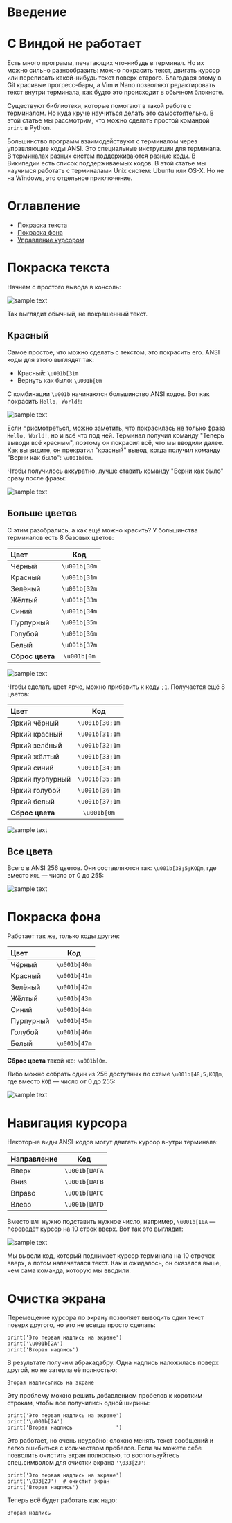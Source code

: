 # <a name="Intro"></a>  Введение

# С Виндой не работает

Есть много программ, печатающих что-нибудь в терминал. Но их можно сильно разнообразить: можно покрасить текст, двигать курсор или переписать какой-нибудь текст поверх старого. Благодаря этому в Git красивые прогресс-бары, а Vim и Nano позволяют редактировать текст внутри терминала, как будто это происходит в обычном блокноте.

Существуют библиотеки, которые помогают в такой работе с терминалом. Но куда круче научиться делать это самостоятельно. В этой статье мы рассмотрим, что можно сделать простой командой `print` в Python.

Большинство программ взаимодействуют с терминалом через управляющие коды ANSI. Это специальные инструкции для терминала. В терминалах разных систем поддерживаются разные коды. В Википедии есть список поддерживаемых кодов. В этой статье мы научимся работать с терминалами Unix систем: Ubuntu или OS-X. Но не на Windows, это отдельное приключение.

# <a name="Contents"></a> Оглавление

- [Покраска текста](#TextColoring)
- [Покраска фона](#BackgroundColoring)
- [Управление курсором](#CoursorNavigation)

# <a name="TextColoring"></a> Покраска текста

Начнём с простого вывода в консоль:

![sample text](https://dvmn.org/media/filer_public/97/4a/974aeddc-2687-4df5-964c-699a0458bf12/screenshot_from_2019-02-01_17-42-25.png)

Так выглядит обычный, не покрашенный текст.

## Красный

Самое простое, что можно сделать с текстом, это покрасить его. ANSI коды для этого выглядят так:

* Красный: `\u001b[31m`
* Вернуть как было: `\u001b[0m`

С комбинации `\u001b` начинаются большинство ANSI кодов. Вот как покрасить `Hello, World!`:

![sample text](https://dvmn.org/filer/canonical/1549030565/29/)

Если присмотреться, можно заметить, что покрасилась не только фраза `Hello, World!`, но и всё что под ней. Терминал получил команду "Теперь выводи всё красным", поэтому он покрасил всё, что мы вводили далее. Как вы видите, он прекратил "красный" вывод, когда получил команду "Верни как было": `\u001b[0m`.

Чтобы получилось аккуратно, лучше ставить команду "Верни как было" сразу после фразы:

![sample text](https://dvmn.org/filer/canonical/1549033035/30/)

## Больше цветов

С этим разобрались, а как ещё можно красить? У большинства терминалов есть 8 базовых цветов:

| Цвет| Код | 
| :------------- | :-----:|
| Чёрный |`\u001b[30m`|
| Красный |`\u001b[31m`|
| Зелёный |`\u001b[32m`|
| Жёлтый |`\u001b[33m`|
| Синий |`\u001b[34m`|
| Пурпурный |`\u001b[35m`|
| Голубой |`\u001b[36m`|
| Белый |`\u001b[37m`|
| **Сброс цвета** |`\u001b[0m`|

![sample text](https://dvmn.org/filer/canonical/1549033616/31/)

Чтобы сделать цвет ярче, можно прибавить к коду `;1`. Получается ещё 8 цветов:

| Цвет| Код | 
| :------------- | :-----:|
| Яркий чёрный |`\u001b[30;1m`|
| Яркий красный |`\u001b[31;1m`|
| Яркий зелёный |`\u001b[32;1m`|
| Яркий жёлтый |`\u001b[33;1m`|
| Яркий синий |`\u001b[34;1m`|
| Яркий пурпурный |`\u001b[35;1m`|
| Яркий голубой |`\u001b[36;1m`|
| Яркий белый |`\u001b[37;1m`|
| **Сброс цвета** |`\u001b[0m`|

![sample text](https://dvmn.org/filer/canonical/1549034188/32/)

## Все цвета

Всего в ANSI 256 цветов. Они составляются так: `\u001b[38;5;КОДm`, где вместо `КОД` — число от 0 до 255:

![sample text](https://dvmn.org/filer/canonical/1549034798/33/)

#  <a name="BackgroundColoring"></a> Покраска фона

Работает так же, только коды другие:

| Цвет| Код | 
| :------------- | :-----:|
| Чёрный |`\u001b[40m`|
| Красный |`\u001b[41m`|
| Зелёный |`\u001b[42m`|
| Жёлтый |`\u001b[43m`|
| Синий |`\u001b[44m`|
| Пурпурный |`\u001b[45m`|
| Голубой |`\u001b[46m`|
| Белый |`\u001b[47m`|

**Сброс цвета** такой же: `\u001b[0m`.

Либо можно собрать один из 256 доступных по схеме `\u001b[48;5;КОДm`, где вместо `КОД` — число от 0 до 255:

![sample text](https://dvmn.org/filer/canonical/1549035905/34/)

# <a name="CoursorNavigation"></a>  Навигация курсора

Некоторые виды ANSI-кодов могут двигать курсор внутри терминала:

| Направление | Код | 
| :------------- | :-----:|
| Вверх |`\u001b[ШАГA`|
| Вниз |`\u001b[ШАГB`|
| Вправо |`\u001b[ШАГC`|
| Влево |`\u001b[ШАГD`|

Вместо `ШАГ` нужно подставить нужное число, например, `\u001b[10A` — переведёт курсор на 10 строк вверх. Вот так это выглядит:

![sample text](https://dvmn.org/filer/canonical/1549036295/35/)

Мы вывели код, который поднимает курсор терминала на 10 строчек вверх, а потом напечатался текст. Как и ожидалось, он оказался выше, чем сама команда, которую мы вводили.

# <a name="ClearScreen"></a> Очистка экрана

Перемещение курсора по экрану позволяет выводить один текст поверх другого, но это не всегда просто сделать:

```python3
print('Это первая надпись на экране')
print('\u001b[2A')
print('Вторая надпись')
```
В результате получим абракадабру. Одна надпись наложилась поверх другой, но не затерла её полностью:

```
Вторая надписьпись на экране
```

Эту проблему можно решить добавлением пробелов к коротким строкам, чтобы все получились одной ширины:

```python3
print('Это первая надпись на экране')
print('\u001b[2A')
print('Вторая надпись              ')
```

Это работает, но очень неудобно: сложно менять текст сообщений и легко ошибиться с количеством пробелов. Если вы можете себе позволить очистить экран полностью, то воспользуйтесь спец.символом для очистки экрана `'\033[2J'`:

```python3
print('Это первая надпись на экране')
print('\033[2J')  # очистит экран
print('Вторая надпись')
```

Теперь всё будет работать как надо:
```
Вторая надпись
```
